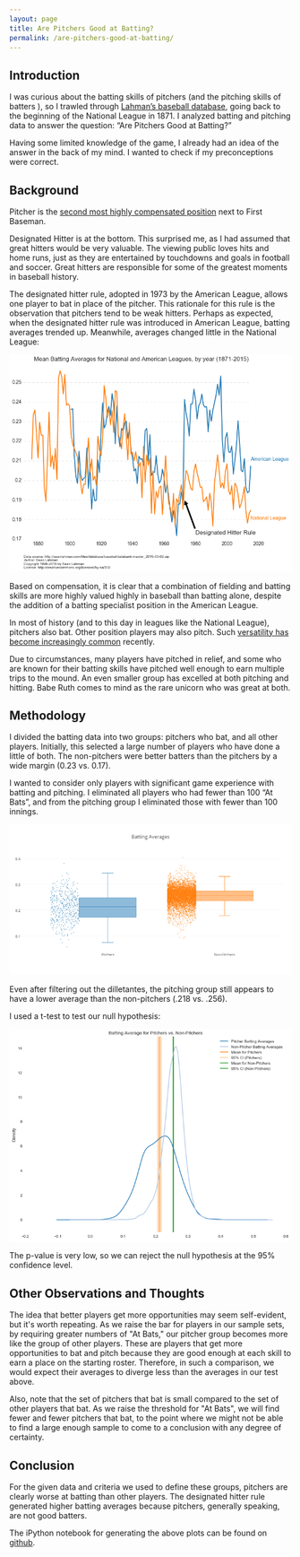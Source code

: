 ```yaml
---
layout: page
title: Are Pitchers Good at Batting?
permalink: /are-pitchers-good-at-batting/
---
```


## Introduction

I was curious about the batting skills of pitchers (and the pitching skills of batters ), so I trawled through [Lahman’s baseball database][lahmans-baseball-database], going back to the beginning of the National League in 1871. I analyzed batting and pitching data to answer the question: “Are Pitchers Good at Batting?” 

Having some limited knowledge of the game, I already had an idea of the answer in the back of my mind. I wanted to check if my preconceptions were correct.

## Background

Pitcher is the [second most highly compensated position][baseball-compensation] next to First Baseman.

Designated Hitter is at the bottom. This surprised me, as I had assumed that great hitters would be very valuable. The viewing public loves hits and home runs, just as they are entertained by touchdowns and goals in football and soccer. Great hitters are responsible for some of the greatest moments in baseball history.

The designated hitter rule, adopted in 1973 by the American League, allows one player to bat in place of the pitcher. This rationale for this rule is the observation that pitchers tend to be weak hitters. Perhaps as expected, when the designated hitter rule was introduced in American League, batting averages trended up. Meanwhile, averages changed little in the National League:

![Batting Averages Time Series](/images/batting-averages-time-series.png)

Based on compensation, it is clear that a combination of fielding and batting skills are more highly valued highly in baseball than batting alone, despite the addition of a batting specialist position in the American League.

In most of history (and to this day in leagues like the National League), pitchers also bat. Other position players may also pitch. Such [versatility has become increasingly common][position-players-increasingly-called-upon-to-pitch] recently. 

Due to circumstances, many players have pitched in relief, and some who are known for their batting skills have pitched well enough to earn multiple trips to the mound. An even smaller group has excelled at both pitching and hitting. Babe Ruth comes to mind as the rare unicorn who was great at both.

## Methodology

I divided the batting data into two groups: pitchers who bat, and all other players. Initially, this selected a large number of players who have done a little of both. The non-pitchers were better batters than the pitchers by a wide margin (0.23 vs. 0.17).

I wanted to consider only players with significant game experience with batting and pitching. I eliminated all players who had fewer than 100 “At Bats”, and from the pitching group I eliminated those with fewer than 100 innings.

![Batting Averages for Pitchers and Non-Pitchers](/images/batting-averages-pitchers-vs-others.png)

Even after filtering out the dilletantes, the pitching group still appears to have a lower average than the non-pitchers (.218 vs. .256).

I used a t-test to test our null hypothesis:

![Batting Averages T-Test](/images/batting-averages-t-test.png)

 The p-value is very low, so we can reject the null hypothesis at the 95% confidence level. 

## Other Observations and Thoughts

The idea that better players get more opportunities may seem self-evident, but it's worth repeating. As we raise the bar for players in our sample sets, by requiring greater numbers of "At Bats," our pitcher group becomes more like the group of other players. These are players that get more opportunities to bat and pitch because they are good enough at each skill to earn a place on the starting roster. Therefore, in such a comparison, we would expect their averages to diverge less than the averages in our test above.

Also, note that the set of pitchers that bat is small compared to the set of other players that bat. As we raise the threshold for "At Bats", we will find fewer and fewer pitchers that bat, to the point where we might not be able to find a large enough sample to come to a conclusion with any degree of certainty.

## Conclusion

For the given data and criteria we used to define these groups, pitchers are clearly worse at batting than other players. The designated hitter rule generated higher batting averages because pitchers, generally speaking, are not good batters.

The iPython notebook for generating the above plots can be found on [github](http://github.com/natereed/springboard-baseball-story.git).

[lahmans-baseball-database]: http://www.seanlahman.com/baseball-archive/statistics/
[baseball-compensation]: http://www.businessinsider.com/major-league-baseballs-highest-paid-positions-sports-chart-of-the-day-2012-9
[position-players-increasingly-called-upon-to-pitch]: http://m.mlb.com/news/article/78938922/position-players-increasingly-called-upon-to-pitch/
